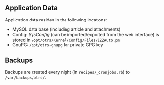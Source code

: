 Application Data
----------------

Application data resides in the following locations:

- MySQL data base (including article and attachments)
- Config: _SysConfig_ (can be imported/exported from the web interface) is stored in `/opt/otrs/Kernel/Config/Files/ZZZAuto.pm`
- GnuPG: `/opt/otrs-gnupg` for private GPG key

Backups
-------

Backups are created every night (in `recipes/_cronjobs.rb`) to `/var/backups/otrs/`.